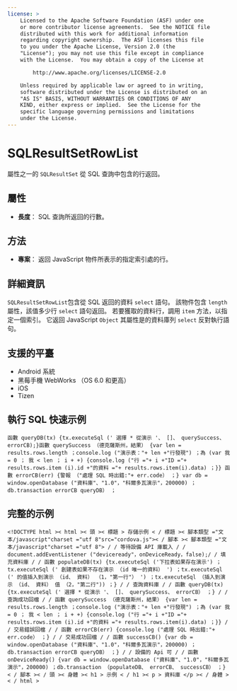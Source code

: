 ```yaml
---
license: >
    Licensed to the Apache Software Foundation (ASF) under one
    or more contributor license agreements.  See the NOTICE file
    distributed with this work for additional information
    regarding copyright ownership.  The ASF licenses this file
    to you under the Apache License, Version 2.0 (the
    "License"); you may not use this file except in compliance
    with the License.  You may obtain a copy of the License at

        http://www.apache.org/licenses/LICENSE-2.0

    Unless required by applicable law or agreed to in writing,
    software distributed under the License is distributed on an
    "AS IS" BASIS, WITHOUT WARRANTIES OR CONDITIONS OF ANY
    KIND, either express or implied.  See the License for the
    specific language governing permissions and limitations
    under the License.
---
```


# SQLResultSetRowList

屬性之一的 `SQLResultSet` 從 SQL 查詢中包含的行返回。

## 屬性

*   **長度**： SQL 查詢所返回的行數。

## 方法

*   **專案**： 返回 JavaScript 物件所表示的指定索引處的行。

## 詳細資訊

`SQLResultSetRowList`包含從 SQL 返回的資料 `select` 語句。 該物件包含 `length` 屬性，該值多少行 `select` 語句返回。 若要獲取的資料行，調用 `item` 方法，以指定一個索引。 它返回 JavaScript `Object` 其屬性是的資料庫列 `select` 反對執行語句。

## 支援的平臺

*   Android 系統
*   黑莓手機 WebWorks （OS 6.0 和更高）
*   iOS
*   Tizen

## 執行 SQL 快速示例

    函數 queryDB(tx) {tx.executeSql (' 選擇 * 從演示 '、 []、 querySuccess、 errorCB);}函數 querySuccess （德克薩斯州，結果） {var len = results.rows.length ；console.log ("演示表："+ len +"行發現") ；為 (var 我 = 0 ； 我 < len ； i + +) {console.log ("行 ="+ i +"ID ="+ results.rows.item (i).id +"的資料 ="+ results.rows.item(i).data) ；}} 函數 errorCB(err) {警報 （"處理 SQL 時出錯:"+ err.code） ；} var db = window.openDatabase ("資料庫"、"1.0"，"科爾多瓦演示"，200000) ；db.transaction errorCB queryDB） ；
    

## 完整的示例

    <!DOCTYPE html >< html >< 頭 >< 標題 > 存儲示例 < / 標題 >< 腳本類型 ="文本/javascript"charset ="utf 8"src="cordova.js">< / 腳本 >< 腳本類型 ="文本/javascript"charset ="utf 8"> / / 等待設備 API 庫載入 / / document.addEventListener ("deviceready"，onDeviceReady，false);/ / 填充資料庫 / / 函數 populateDB(tx) {tx.executeSql ('下拉表如果存在演示') ；tx.executeSql (' 創建表如果不存在演示 （id 唯一的資料） ') ；tx.executeSql (' 的值插入到演示 （id、 資料） （1，"第一行"） ') ；tx.executeSql （插入到演示 （id、 資料） 值 （2，"第二行")) ；} / / 查詢資料庫 / / 函數 queryDB(tx) {tx.executeSql (' 選擇 * 從演示 '、 []、 querySuccess、 errorCB） ；} / / 查詢成功回檔 / / 函數 querySuccess （德克薩斯州，結果） {var len = results.rows.length ；console.log ("演示表："+ len +"行發現") ；為 (var 我 = 0 ； 我 < len ； i + +) {console.log ("行 ="+ i +"ID ="+ results.rows.item (i).id +"的資料 ="+ results.rows.item(i).data) ；}} / / 交易錯誤回檔 / / 函數 errorCB(err) {console.log ("處理 SQL 時出錯:"+ err.code） ；} / / 交易成功回檔 / / 函數 successCB() {var db = window.openDatabase ("資料庫"、"1.0"，"科爾多瓦演示"，200000) ；db.transaction errorCB queryDB） ；} / / 設備的 Api 可 / / 函數 onDeviceReady() {var db = window.openDatabase ("資料庫"、"1.0"，"科爾多瓦演示"，200000) ；db.transaction （populateDB、 errorCB、 successCB） ；} < / 腳本 >< / 頭 >< 身體 >< h1 > 示例 < / h1 >< p > 資料庫 </p >< / 身體 >< / html >